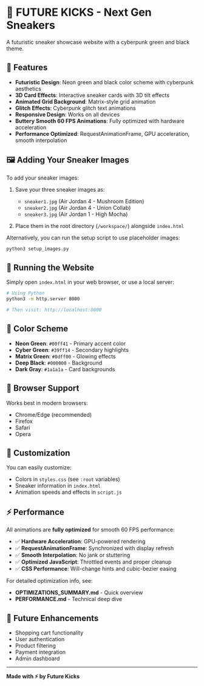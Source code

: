# 🚀 FUTURE KICKS - Next Gen Sneakers

A futuristic sneaker showcase website with a cyberpunk green and black theme.

## 🎨 Features

- **Futuristic Design**: Neon green and black color scheme with cyberpunk aesthetics
- **3D Card Effects**: Interactive sneaker cards with 3D tilt effects
- **Animated Grid Background**: Matrix-style grid animation
- **Glitch Effects**: Cyberpunk glitch text animations
- **Responsive Design**: Works on all devices
- **Buttery Smooth 60 FPS Animations**: Fully optimized with hardware acceleration
- **Performance Optimized**: RequestAnimationFrame, GPU acceleration, smooth interpolation

## 🖼️ Adding Your Sneaker Images

To add your sneaker images:

1. Save your three sneaker images as:
   - `sneaker1.jpg` (Air Jordan 4 - Mushroom Edition)
   - `sneaker2.jpg` (Air Jordan 4 - Union Collab)
   - `sneaker3.jpg` (Air Jordan 1 - High Mocha)

2. Place them in the root directory (`/workspace/`) alongside `index.html`

Alternatively, you can run the setup script to use placeholder images:

```bash
python3 setup_images.py
```

## 🚀 Running the Website

Simply open `index.html` in your web browser, or use a local server:

```bash
# Using Python
python3 -m http.server 8000

# Then visit: http://localhost:8000
```

## 🎨 Color Scheme

- **Neon Green**: `#00ff41` - Primary accent color
- **Cyber Green**: `#39ff14` - Secondary highlights
- **Matrix Green**: `#0dff00` - Glowing effects
- **Deep Black**: `#000000` - Background
- **Dark Gray**: `#1a1a1a` - Card backgrounds

## 📱 Browser Support

Works best in modern browsers:
- Chrome/Edge (recommended)
- Firefox
- Safari
- Opera

## 🎯 Customization

You can easily customize:
- Colors in `styles.css` (see `:root` variables)
- Sneaker information in `index.html`
- Animation speeds and effects in `script.js`

## ⚡ Performance

All animations are **fully optimized** for smooth 60 FPS performance:
- ✅ **Hardware Acceleration**: GPU-powered rendering
- ✅ **RequestAnimationFrame**: Synchronized with display refresh
- ✅ **Smooth Interpolation**: No jank or stuttering
- ✅ **Optimized JavaScript**: Throttled events and proper cleanup
- ✅ **CSS Performance**: Will-change hints and cubic-bezier easing

For detailed optimization info, see:
- **OPTIMIZATIONS_SUMMARY.md** - Quick overview
- **PERFORMANCE.md** - Technical deep dive

## 🔮 Future Enhancements

- Shopping cart functionality
- User authentication
- Product filtering
- Payment integration
- Admin dashboard

---

**Made with ⚡ by Future Kicks**

